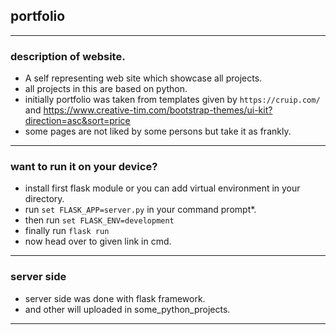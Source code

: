 ## portfolio
---
### description of website.
- A self representing web site which showcase all projects.
- all projects in this are based on python.
- initially portfolio was taken from templates given by `https://cruip.com/` and https://www.creative-tim.com/bootstrap-themes/ui-kit?direction=asc&sort=price
- some pages are not liked by some persons but take it as frankly.
---
### want to run it on your device?
- install first flask module or you can add virtual environment in your directory.
- run `set FLASK_APP=server.py` in your command prompt*.
- then run `set FLASK_ENV=development`
- finally run `flask run`
- now head over to given link in cmd.
---
### server side
- server side was done with flask framework.
- and other will uploaded in some_python_projects.
---